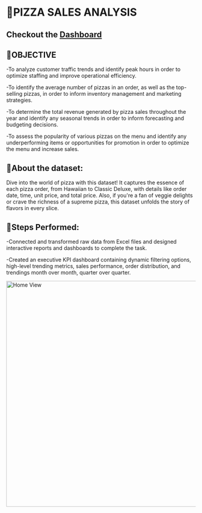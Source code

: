 # 🍕PIZZA SALES ANALYSIS

## Checkout the [Dashboard](https://github.com/venkataprasad-munigala/Projects/blob/main/Pizza_Sales%20(SQL_PBI)/Pizza%20Sales%20Images/Pizza_Sales_Dashboard.png)


## 🎯OBJECTIVE

-To analyze customer traffic trends and identify peak hours in order to optimize staffing and improve operational efficiency.

-To identify the average number of pizzas in an order, as well as the top-selling pizzas, in order to inform inventory management and marketing strategies.

-To determine the total revenue generated by pizza sales throughout the year and identify any seasonal trends in order to inform forecasting and budgeting decisions.

-To assess the popularity of various pizzas on the menu and identify any underperforming items or opportunities for promotion in order to optimize the menu and increase sales.


## 📰About the dataset: 

Dive into the world of pizza with this dataset! It captures the essence of each pizza order, from Hawaiian to Classic Deluxe, with details like order date, time, unit price, and total price. Also, if you're a fan of veggie delights or crave the richness of a supreme pizza, this dataset unfolds the story of flavors in every slice.


## 📝Steps Performed:

-Connected and transformed raw data from Excel files and designed interactive reports and dashboards to complete the task.

-Created an executive KPI dashboard containing dynamic filtering options, high-level trending metrics, sales performance, order distribution, and trendings month over month, quarter over quarter.

<img src="https://github.com/venkataprasad-munigala/Projects/blob/main/Pizza_Sales%20(SQL_PBI)/Pizza%20Sales%20Images/Pizza_Sales_Dashboard.png" alt="Home View" width="800" height="600"/> 
